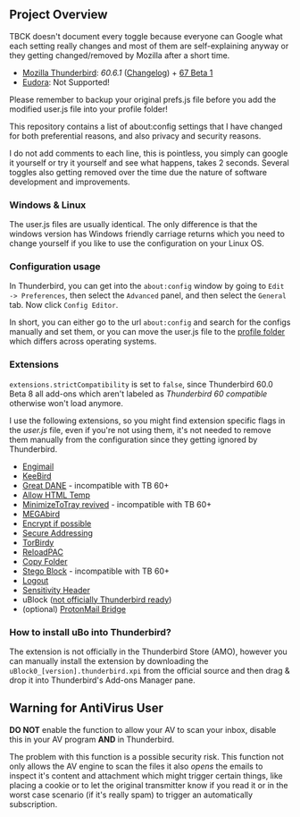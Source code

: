 ## Project Overview

TBCK doesn't document every toggle because everyone can Google what each setting really changes and most of them are self-explaining anyway or they getting changed/removed by Mozilla after a short time.


* [Mozilla Thunderbird](https://www.thunderbird.net/en-US/): _60.6.1_ ([Changelog](https://www.thunderbird.net/en-US/thunderbird/60.6.1/releasenotes/)) + [67 Beta 1](https://www.thunderbird.net/en-US/thunderbird/67.0beta/releasenotes/)
* [Eudora](https://wiki.mozilla.org/Eudora_Releases): Not Supported! 

Please remember to backup your original prefs.js file before you add the modified user.js file into your profile folder! 

This repository contains a list of about:config settings that I have changed for both
preferential reasons, and also privacy and security reasons.

I do not add comments to each line, this is pointless, you simply can google it yourself or try it yourself and see what happens, takes 2 seconds. Several toggles also getting removed over the time due the nature of software development and improvements.

### Windows & Linux

The user.js files are  usually identical. The only difference is that the windows version has
Windows friendly carriage returns which you need to change yourself if you like to use the configuration on your Linux OS. 

### Configuration usage

In Thunderbird, you can get into the `about:config` window by going to
`Edit -> Preferences`, then select the `Advanced` panel, and then select the
`General` tab. Now click `Config Editor`.

In short, you can either go to the url `about:config` and search for the configs
manually and set them, or you can move the user.js file to the
[profile folder](http://kb.mozillazine.org/Profile_folder) which differs across
operating systems.

### Extensions

`extensions.strictCompatibility` is set to `false`, since Thunderbird 60.0 Beta 8 all add-ons which aren't labeled as _Thunderbird 60 compatible_ otherwise won't load anymore.

I use the following extensions, so you might find extension specific flags in the _user.js_ file, even if you're not using them, it's not needed to remove them manually from the configuration since they getting ignored by Thunderbird.

* [Engimail](https://addons.mozilla.org/en-US/thunderbird/addon/enigmail/?src=cb-dl-mostpopular)
* [KeeBird](https://addons.mozilla.org/en-US/thunderbird/addon/keebird/?src=cb-dl-recentlyadded)
* [Great DANE](https://addons.mozilla.org/en-US/thunderbird/addon/great-dane-smime/?src=cb-dl-recentlyadded) - incompatible with TB 60+
* [Allow HTML Temp](https://addons.mozilla.org/en-US/thunderbird/addon/allow-html-temp/?src=cb-dl-users)
* [MinimizeToTray revived](https://addons.mozilla.org/en-US/thunderbird/addon/minimizetotray-revived/?src=search) - incompatible with TB 60+
* [MEGAbird](https://addons.mozilla.org/EN-US/thunderbird/addon/megabird/?src=cb-dl-users)
* [Encrypt if possible](https://addons.mozilla.org/EN-US/thunderbird/addon/encrypt-if-possible/?src=cb-dl-users) 
* [Secure Addressing](https://addons.mozilla.org/en-US/thunderbird/addon/secure-addressing/?src=cb-dl-created)
* [TorBirdy](https://addons.mozilla.org/en-US/thunderbird/addon/torbirdy/?src=cb-dl-created) 
* [ReloadPAC](https://addons.mozilla.org/en-US/thunderbird/addon/reloadpac/?src=cb-dl-created)
* [Copy Folder](https://addons.mozilla.org/en-US/thunderbird/addon/copy-folder/?src=cb-dl-popular)
* [Stego Block](https://addons.mozilla.org/en-US/thunderbird/addon/stego-block/?src=cb-dl-popular) - incompatible with TB 60+
* [Logout](https://addons.mozilla.org/en-US/thunderbird/addon/logout/?src=cb-dl-popular)
* [Sensitivity Header](https://addons.mozilla.org/en-US/thunderbird/addon/sensitivity-header/?src=cb-dl-popular)
* uBlock ([not officially Thunderbird ready](https://github.com/gorhill/uBlock/issues/3698))
* (optional) [ProtonMail Bridge](https://protonmail.com/bridge/)

### How to install uBo into Thunderbird?

The extension is not officially in the Thunderbird Store (AMO), however you can manually install the extension by downloading the `uBlock0_[version].thunderbird.xpi` from the official source and then drag & drop it into Thunderbird's Add-ons Manager pane.

## Warning for AntiVirus User

**DO NOT** enable the function to allow your AV to scan your inbox, disable this in your AV program **AND** in Thunderbird. 

The problem with this function is a possible security risk. This function not only allows the AV engine to scan the files it also _opens_ the emails to inspect it's content and attachment which might trigger certain things, like placing a cookie or to let the original transmitter know if you read it or in the worst case scenario (if it's really spam) to trigger an automatically subscription.
